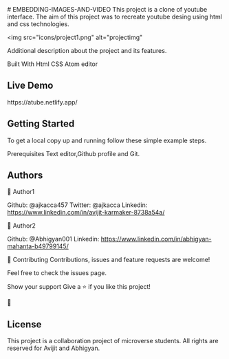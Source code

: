 </h1># EMBEDDING-IMAGES-AND-VIDEO</h1>
This project is a clone of youtube interface. The aim of this project was to recreate youtube desing using html and css technologies.

<img src="icons/project1.png" alt="projectimg"

</h1>Additional description about the project and its features.</h1>

Built With
Html
CSS
Atom editor

<h2>Live Demo</h2>
https://atube.netlify.app/


<h2>Getting Started</h2>
To get a local copy up and running follow these simple example steps.

Prerequisites
Text editor,Github profile and Git.

<h2>Authors</h2>

👤 Author1

Github: @ajkacca457
Twitter: @ajkacca
Linkedin: https://www.linkedin.com/in/avijit-karmaker-8738a54a/

👤 Author2

Github: @Abhigyan001
Linkedin: https://www.linkedin.com/in/abhigyan-mahanta-b49799145/


🤝 Contributing
Contributions, issues and feature requests are welcome!

Feel free to check the issues page.

Show your support
Give a ⭐️ if you like this project!

📝 <h2>License</h2>
This project is a collaboration project of microverse students. All rights are reserved for Avijit and Abhigyan.
